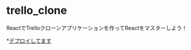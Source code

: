 # trello_clone
ReactでTrelloクローンアプリケーションを作ってReactをマスターしよう！

*[デプロイしてます](https://trello-clone-w8oq-og6ow7cus-syunsuke-is-projects.vercel.app/)
